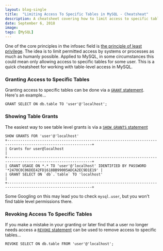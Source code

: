 ```yaml
---
layout: blog-single
title:  "Limiting Access To Specific Tables in MySQL - Cheatsheat"
description: A cheatsheet covering how to limit access to specific table in MySQL
date: September 6, 2018
image: 
tags: [MySQL]
---
```


One of the core principles in the infosec field is [the principle of least privilege](https://en.wikipedia.org/wiki/Principle_of_least_privilege). The idea is to limit permitted access by systems or processes as much as humanly possible. Applied to MySQL, in some circumstances this could mean only allowing access to specific tables for some user. This is a quick cheatsheet for working with table-level access in MySQL.

<!-- excerpt_separator -->

### Granting Access to Specific Tables

Granting access to specific tables can be done via a [`GRANT` statement](https://dev.mysql.com/doc/refman/5.7/en/grant.html). Here's an example...

```
GRANT SELECT ON db.table TO 'user'@'localhost';
```

### Showing Table Grants

The easiest way to see table level grants is via a [`SHOW GRANTS` statement](https://dev.mysql.com/doc/refman/5.7/en/show-grants.html)

```
SHOW GRANTS FOR 'user'@'localhost'
+-------------------------------------------------------------------------------------------------------------+
| Grants for user@localhost                                                                                   |
+-------------------------------------------------------------------------------------------------------------+
| GRANT USAGE ON *.* TO 'user'@'localhost' IDENTIFIED BY PASSWORD '*2470C0C06DEE42FD1618BB99005ADCA2EC9D1E19' |
| GRANT SELECT ON `db`.`table` TO 'localhost'                                                                 |
+-------------------------------------------------------------------------------------------------------------+
```

Some Googling on this may lead you to check `mysql.user`, but you won't find table level permissions there.

### Revoking Access To Specific Tables

If you make a mistake in your granting or later find that a user no longer needs access a [`REVOKE` statement](https://dev.mysql.com/doc/refman/5.7/en/revoke.html) can be used to remove access to specific tables...

```
REVOKE SELECT ON db.table FROM 'user'@'localhost';
```